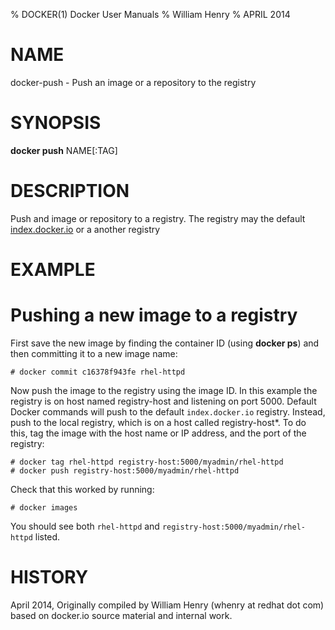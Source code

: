 % DOCKER(1) Docker User Manuals 
% William Henry
% APRIL 2014 
# NAME
docker-push - Push an image or a repository to the registry

# SYNOPSIS
**docker push** NAME[:TAG]

# DESCRIPTION
Push and image or repository to a registry.  The registry may the default
 [index.docker.io](https://index.docker.io/v1/) or a another registry

# EXAMPLE

# Pushing a new image to a registry

First save the new image by finding the container ID (using **docker ps**)
and then committing it to a new image name:

    # docker commit c16378f943fe rhel-httpd

Now push the image to the registry using the image ID. In this example 
the registry is on host named registry-host and listening on port 5000.
 Default Docker commands will push to the default `index.docker.io`
 registry. Instead, push to the local registry, which is on a host called 
 registry-host*. To do this, tag the image with the host name or IP 
address, and the port of the registry: 

    # docker tag rhel-httpd registry-host:5000/myadmin/rhel-httpd
    # docker push registry-host:5000/myadmin/rhel-httpd

Check that this worked by running:

    # docker images

You should see both `rhel-httpd` and `registry-host:5000/myadmin/rhel-httpd`
 listed.

# HISTORY
April 2014, Originally compiled by William Henry (whenry at redhat dot com)
 based on docker.io source material and internal work.

